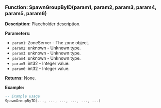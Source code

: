 ### Function: SpawnGroupByID(param1, param2, param3, param4, param5, param6)

**Description:**
Placeholder description.

**Parameters:**
- `param1`: ZoneServer - The zone object.
- `param2`: unknown - Unknown type.
- `param3`: unknown - Unknown type.
- `param4`: unknown - Unknown type.
- `param5`: int32 - Integer value.
- `param6`: int32 - Integer value.

**Returns:** None.

**Example:**

```lua
-- Example usage
SpawnGroupByID(..., ..., ..., ..., ..., ...)
```
